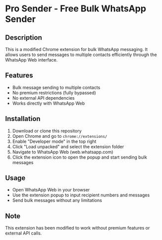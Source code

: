 # Pro Sender - Free Bulk WhatsApp Sender

## Description

This is a modified Chrome extension for bulk WhatsApp messaging. It allows users to send messages to multiple contacts efficiently through the WhatsApp Web interface.

## Features

- Bulk message sending to multiple contacts
- No premium restrictions (fully bypassed)
- No external API dependencies
- Works directly with WhatsApp Web

## Installation

1. Download or clone this repository
2. Open Chrome and go to `chrome://extensions/`
3. Enable "Developer mode" in the top right
4. Click "Load unpacked" and select the extension folder
5. Navigate to WhatsApp Web (web.whatsapp.com)
6. Click the extension icon to open the popup and start sending bulk messages

## Usage

- Open WhatsApp Web in your browser
- Use the extension popup to input recipient numbers and messages
- Send bulk messages without any limitations

## Note

This extension has been modified to work without premium features or external API calls.

